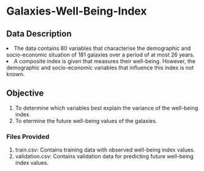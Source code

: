 # Galaxies-Well-Being-Index
## Data Description
<li> The data contains 80 variables that characterise the demographic and socio-economic situation of 181 galaxies over a period of at most 26 years. </li>
<li>A composite index is given that measures their well-being. However, the demographic and socio-economic variables that influence this index is not known.</li>

## Objective
<ol>
  <li>To determine which variables best explain the variance of the well-being index. </li>
  <li>To etermine the future well-being values of the galaxies. </li>
</ol>

### Files Provided
<ol>
  <li>train.csv: Contains training data with observed well-being index values. </li>
  <li>validation.csv: Contains validation data for predicting future well-being index values.</li>
</ol>
